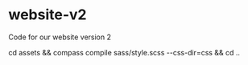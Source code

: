 # website-v2
Code for our website version 2

cd assets && compass compile sass/style.scss --css-dir=css && cd ..